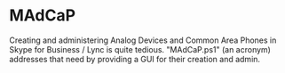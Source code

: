 # MAdCaP
Creating and administering Analog Devices and Common Area Phones in Skype for Business / Lync is quite tedious. "MAdCaP.ps1" (an acronym) addresses that need by providing a GUI for their creation and admin.
